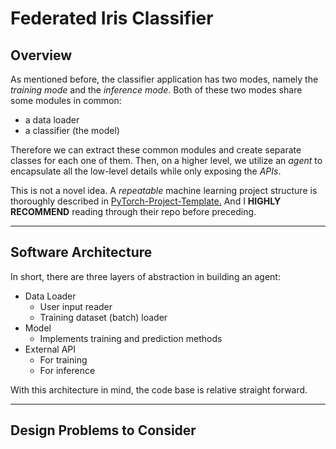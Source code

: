 # __Federated Iris Classifier__

## __Overview__

As mentioned before, the classifier application has two modes, namely the _training mode_ and the _inference mode_. Both of these two modes share some modules in common:

* a data loader
* a classifier (the model)

Therefore we can extract these common modules and create separate classes for each one of them. Then, on a higher level, we utilize an _agent_ to encapsulate all the low-level details while only exposing the _APIs_.  

This is not a novel idea. A _repeatable_ machine learning project structure is thoroughly described in [PyTorch-Project-Template.](https://github.com/moemen95/PyTorch-Project-Template#tutorials) And I __HIGHLY RECOMMEND__ reading through their repo before preceding.

---
## __Software Architecture__

In short, there are three layers of abstraction in building an agent:

* Data Loader
  * User input reader
  * Training dataset (batch) loader
* Model
  * Implements training and prediction methods
* External API
  * For training
  * For inference

With this architecture in mind, the code base is relative straight forward.

---
## __Design Problems to Consider__